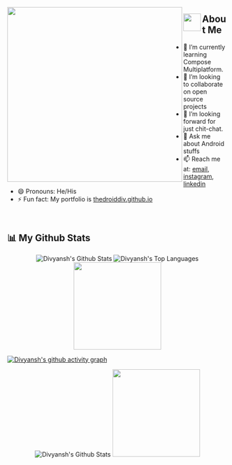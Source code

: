 <p>

<img align="left" src="https://user-images.githubusercontent.com/69595691/193453676-3abfe557-1fc1-46d8-8075-3b17b9f54887.gif" width="400px">

## <img align="left" src="https://user-images.githubusercontent.com/65576812/180335476-afb779d0-4032-4e60-9f4d-d1c3e849db2c.png" width="40px"> About Me

- 🌱 I’m currently learning Compose Multiplatform.  
- 👯 I’m looking to collaborate on open source projects  
- 🤔 I’m looking forward for just chit-chat. 
- 💬 Ask me about Android stuffs 
- 📫 Reach me at: <a href="mailto:divyanshdxn@gmail.com">email</a>, <a href="https://instagram.com/thedroiddiv">instagram<a/>, <a href="https://www.linkedin.com/in/thedroiddiv/">linkedin<a/>
- 😄 Pronouns: He/His
- ⚡ Fun fact: My portfolio is <a href="https://thedroiddiv.github.io/" target="_blank"/>thedroiddiv.github.io</a>

<p />

<br clear="left"/>

## 📊 My Github Stats

<p align="center">
<span><img alt="Divyansh's Github Stats" src="https://github-readme-stats.vercel.app/api?username=thedroiddiv&show_icons=true&count_private=true&theme=react&hide_border=true&bg_color=0D1117" /></span>
 <span><img alt="Divyansh's Top Languages" src="https://github-readme-stats.vercel.app/api/top-langs/?username=thedroiddiv&langs_count=8&count_private=true&layout=compact&theme=react&hide_border=true&bg_color=0D1117" /></span>
 <span><img src="https://user-images.githubusercontent.com/65576812/183567672-780321f4-eda3-4501-88a8-ea73f9e87d85.gif" width="200px"></span>
 </p>
 
 
 [![Divyansh's github activity graph](https://github-readme-activity-graph.vercel.app/graph?username=thedroiddiv&bg_color=0d1117&color=00bfc2&line=00696b&point=00ffff&area=true&hide_border=true)](https://github.com/ashutosh00710/github-readme-activity-graph)
 
 <p align="center">
 <span><img alt="Divyansh's Github Stats" src="https://streak-stats.demolab.com?user=thedroiddiv&theme=cobalt&hide_border=true" /></span>
 <span><img src="https://github.com/thedroiddiv/thedroiddiv/assets/69595691/503a78ae-ab13-455f-aeeb-9eccaafa53ee" width="200px"></span>
 </p>

 
 <!-- <p align="center">
 <img src="https://github.com/thedroiddiv/thedroiddiv/assets/69595691/ad02e3df-ee1e-436c-9d2a-adad55645b5f" width="200px">
 <img src="https://github.com/thedroiddiv/thedroiddiv/assets/69595691/596b96c1-3d71-4925-accd-efa871909996" width="200px">
 <img src="https://github.com/thedroiddiv/thedroiddiv/assets/69595691/16ecfeb3-fd92-4834-8535-0c5d188ae2d8" width="200px">
 </p> -->

 <br/>
<p />
